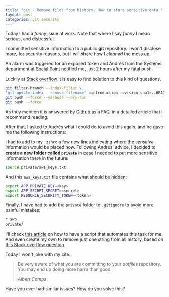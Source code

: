 ```yaml
---
title: "git - Remove files from history. How to store sensitive data."
layout: post
categories: git security
---
```

Today I had a _funny_ issue at work. Note that where I say _funny_ I mean serious, and distressful.

I committed sensitive information to a public **git** repository. I won't disclose more, for security reasons, but I will share how I _cleaned_ the mess up.

An alarm was triggered for an exposed token and Andrés from the Systems department at [Social Point][sp] notified me, just 2 hours after my fatal push.

Luckily at [Stack overflow][stack] it is easy to find solution to this kind of questions.

```bash
git filter-branch --index-filter \
'git update-index --remove filename' <introduction-revision-sha1>..HEAD
git push --force --verbose --dry-run
git push --force
```

As they mention it is answered by [Github][gh] as a FAQ, in a detailed article that I recommend reading.

After that, I asked to Andrés what I could do to avoid this again, and he gave me the following instructions:

I had to add to my `.zshrc` a few new lines indicating where the _sensitive_ information would be placed now. Following Andrés' advice, I decided to **create a new folder called `private`** in case I needed to put more sensitive information there in the future:

```bash
source private/aws_keys.txt
```

And this `aws_keys.txt` file contains what should be hidden:

```bash
export APP_PRIVATE_KEY=<key>
export APP_SECRET_SECRET=<secret>
export RESOURCE_SECURITY_TOKEN=<token>
```

Finally, I have had to add the `private` folder to `.gitignore` to avoid more painful mistakes:

```bash
*.swp
private/
```

I'll check [this article][script] on how to have a script that automates this task for me. And even create my own to remove just one string from all history, based on [this Stack overflow question][soq].

Today I won't joke with my cite.

<blockquote>
<p>Be very aware of what you are committing to your <em>dotfiles</em> repository. You may end up doing more harm than good.</p>
<footer>
<cite>Albert Camps</cite>
</footer>
</blockquote>

Have you ever had similar issues? How do you solve this?

[dotfiles]: http://www.github.com/acamps/dotfiles
[stack]: http://stackoverflow.com/questions/872565/remove-sensitive-files-and-their-commits-from-git-history
[gh]: https://help.github.com/articles/remove-sensitive-data/
[amazon]: http://aws.amazon.com/?nc1=f_ls
[script]: http://dound.com/2009/04/git-forever-remove-files-or-folders-from-history/
[soq]: http://stackoverflow.com/questions/7194939/git-change-one-line-in-file-for-the-complete-history
[sp]: http://www.socialpoint.es

